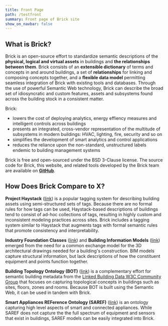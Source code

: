 ```yaml
---
title: Front Page
path: /testfront
summary: Front page of Brick site
show_on_navbar: false
---
```


## What is Brick?

Brick is an open-source effort to standardize semantic descriptions of the **physical, logical and virtual assets** in buildings and **the relationships between them**.
Brick consists of an **extensible dictionary** of terms and concepts in and around buildings, a set of **relationships** for linking and composing concepts together, and a **flexible data model** permitting seamless integration of Brick with existing tools and databases.
Through the use of powerful Semantic Web technology, Brick can describe the broad set of idiosyncratic and custom features, assets and subsystems found across the building stock in a consistent matter.

Brick:

- lowers the cost of deploying analytics, energy effiency measures and intelligent controls across buildings
- presents an integrated, cross-vendor representation of the multitude of subsystems in modern buildings: HVAC, lighting, fire, security and so on
- simplifies the development of smart analytics and control applications
- reduces the reliance upon the non-standard, unstructured labels endemic to building management systems

Brick is free and open-sourced under the BSD 3-Clause license. The source code for Brick, this website, and related tools developed by the Brick team are available on **[GitHub](https://github.com/BrickSchema)**.

## How Does Brick Compare to X?

**Project Haystack** ([link](https://project-haystack.org/)) is a popular tagging system for describing building assets using semi-structured sets of tags.
Because there are no formal rules for how tags can be used, Haystack-based descriptions of buildings tend to consist of ad-hoc collections of tags, resulting in highly custom and inconsistent modeling practices across sites.
Brick includes a tagging system similar to Haystack that augments tags with formal semantic rules that promote consistency and interpretability.

**Industry Foundation Classes** ([link](https://technical.buildingsmart.org/)) and **Building Information Models** ([link](https://www.nationalbimstandard.org/)) emerged from the need for a common exchange model for the 3D architectural drawings needed for a building's construction. BIM models capture structural information, but lack descriptions of how the constituent equipment and points function together.

**Building Topology Ontology (BOT)** ([link](https://w3c-lbd-cg.github.io/bot/)) is a complementary effort for semantic building metadata from the [Linked Building Data W3C Community Group](https://www.w3.org/community/lbd/) that focuses on capturing topological concepts in buildings such as sites, floors, zones and rooms. Because BOT is built using the Semantic Web, it can be used in tandem with Brick.

**Smart Appliances REFerence Ontology (SAREF)** ([link](https://sites.google.com/site/smartappliancesproject/ontologies/reference-ontology)) is an ontology capturing high level aspects of smart and connected appliances. While SAREF does not capture the the full spectrum of equipment and sensors that exist in buildings, SAREF models can be easily integrated into Brick.
